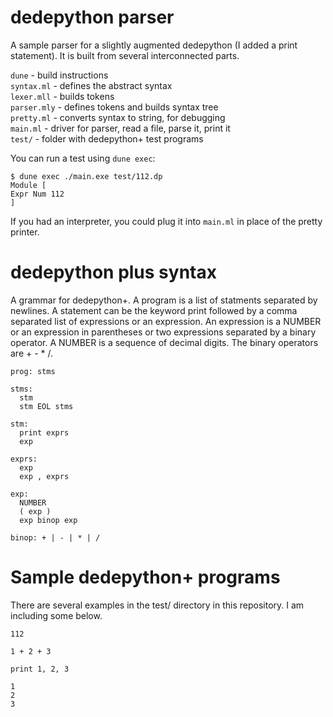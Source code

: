 # dedepython parser

A sample parser for a slightly augmented dedepython (I added a print
statement). It is built from several interconnected parts.

`dune` - build instructions  
`syntax.ml` - defines the abstract syntax  
`lexer.mll` - builds tokens  
`parser.mly` - defines tokens and builds syntax tree  
`pretty.ml` - converts syntax to string, for debugging  
`main.ml` - driver for parser, read a file, parse it, print it  
`test/` - folder with dedepython+ test programs  

You can run a test using `dune exec`:

```
$ dune exec ./main.exe test/112.dp 
Module [
Expr Num 112
]
```

If you had an interpreter, you could plug it into `main.ml` in place of the
pretty printer.

# dedepython plus syntax

A grammar for dedepython+. A program is a list of statments separated by
newlines. A statement can be the keyword print followed by a comma separated
list of expressions or an expression. An expression is a NUMBER or an expression
in parentheses or two expressions separated by a binary operator. A NUMBER is a
sequence of decimal digits. The binary operators are + - * /.

```
prog: stms

stms:
  stm
  stm EOL stms
 
stm:
  print exprs
  exp
  
exprs:
  exp
  exp , exprs

exp:
  NUMBER
  ( exp )
  exp binop exp

binop: + | - | * | /
```

# Sample dedepython+ programs

There are several examples in the test/ directory in this repository. I am including some below.

```
112
```

```
1 + 2 + 3
```

```
print 1, 2, 3
```

```
1
2
3
```
